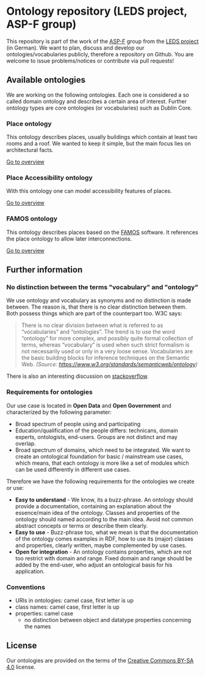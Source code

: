 # Ontology repository (LEDS project, ASP-F group)

This repository is part of the work of the [ASP-F](http://www.leds-projekt.de/de/arbeitspakete.html#asp-f---vernetzte-e-government-dienste) group from the [LEDS project](http://www.leds-projekt.de/) (in German). We want to plan, discuss and develop our ontologies/vocabularies publicly, therefore a repository on Github. You are welcome to issue problems/notices or contribute via pull requests!

## Available ontologies

We are working on the following ontologies. Each one is considered a so called domain ontology and describes a certain area of interest. Further ontology types are core ontologies (or vocabularies) such as Dublin Core.

### Place ontology

This ontology describes places, usually buildings which contain at least two rooms and a roof. We wanted to keep it simple, but the main focus lies on architectural facts.

[Go to overview](https://github.com/AKSW/leds-asp-f-ontologies/tree/master/ontologies/place)

### Place Accessibility ontology

With this ontology one can model accessibility features of places.

[Go to overview](https://github.com/AKSW/leds-asp-f-ontologies/tree/master/ontologies/place-accessibility)

### FAMOS ontology

This ontology describes places based on the [FAMOS](http://www.kesslersolutions.de/cafm-loesung/cafm-software-famos.html) software. It references the place ontology to allow later interconnections.

[Go to overview](https://github.com/AKSW/leds-asp-f-ontologies/tree/master/ontologies/famos)

## Further information

### No distinction between the terms "vocabulary" and "ontology"

We use ontology and vocabulary as synonyms and no distinction is made between. The reason is, that there is no clear distinction between them. Both possess things which are part of the counterpart too. W3C says:

> There is no clear division between what is referred to as “vocabularies” and “ontologies”. The trend is to use the word “ontology” for more complex, and possibly quite formal collection of terms, whereas “vocabulary” is used when such strict formalism is not necessarily used or only in a very loose sense. Vocabularies are the basic building blocks for inference techniques on the Semantic Web. *(Source: https://www.w3.org/standards/semanticweb/ontology)*

There is also an interesting discussion on [stackoverflow](http://stackoverflow.com/questions/20200270/ontology-vs-vocabulary).

### Requirements for ontologies

Our use case is located in **Open Data** and **Open Government** and characterized by the following parameter:
* Broad spectrum of people using and participating
* Education/qualification of the people differs: technicans, domain experts, ontologists, end-users. Groups are not distinct and may overlap.
* Broad spectrum of domains, which need to be integrated. We want to create an ontological foundation for basic / mainstream use cases, which means, that each ontology is more like a set of modules which can be used differently in different use cases.

Therefore we have the following requirements for the ontologies we create or use:
* **Easy to understand** - We know, its a buzz-phrase. An ontology should provide a documentation, containing an explanation about the essence/main idea of the ontology. Classes and properties of the ontology should named according to the main idea. Avoid not common abstract concepts or terms or describe them clearly.
* **Easy to use** - Buzz-phrase too, what we mean is that the documentation of the ontology comes examples in RDF, how to use its (major) classes and properties, clearly written, maybe complemented by use cases.
* **Open for integration** - An ontology contains properties, which are not too restrict with domain and range. Fixed domain and range should be added by the end-user, who adjust an ontological basis for his application.

### Conventions

* URIs in ontologies: camel case, first letter is up
* class names: camel case, first letter is up
* properties: camel case
  * no distinction between object and datatype properties concerning the names

## License

Our ontologies are provided on the terms of the [Creative Commons BY-SA 4.0](http://creativecommons.org/licenses/by-sa/4.0/) license.
